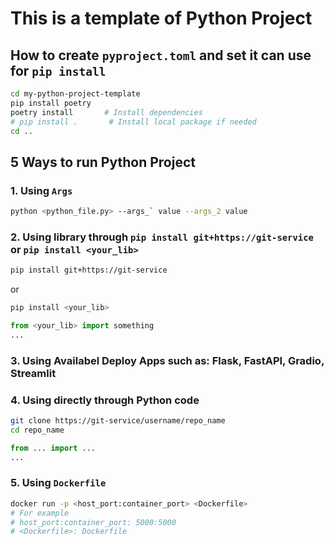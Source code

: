 # This is a template of Python Project

## How to create `pyproject.toml` and set it can use for `pip install`

```bash
cd my-python-project-template
pip install poetry
poetry install       # Install dependencies
# pip install .       # Install local package if needed
cd ..
```

## 


## 5 Ways to run Python Project
### 1. Using `Args`
```bash
python <python_file.py> --args_` value --args_2 value
```
### 2. Using library through `pip install git+https://git-service` or `pip install <your_lib>`
```bash
pip install git+https://git-service
```
or
```bash
pip install <your_lib>
```
```python
from <your_lib> import something
...
```
### 3. Using Availabel Deploy Apps such as: Flask, FastAPI, Gradio, Streamlit


### 4. Using directly through Python code
```bash
git clone https://git-service/username/repo_name
cd repo_name
```
```python
from ... import ...
...
```
### 5. Using `Dockerfile`
```bash
docker run -p <host_port:container_port> <Dockerfile>
# For example
# host_port:container_port: 5000:5000
# <Dockerfile>: Dockerfile
```
